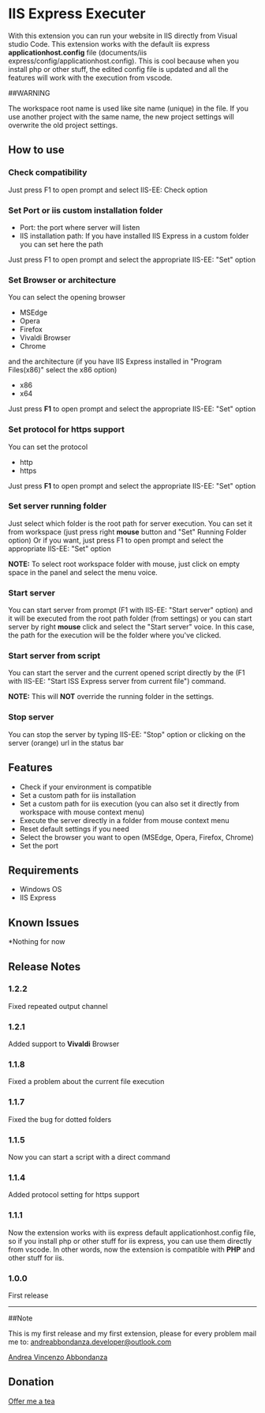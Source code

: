 # IIS Express Executer 

With this extension you can run your website in IIS directly from Visual studio Code.
This extension works with the default iis express __applicationhost.config__ file (documents/iis express/config/applicationhost.config).
This is cool because when you install php or other stuff, the edited config file is updated and all the features will work with the execution from vscode.

##WARNING

The workspace root name is used like site name (unique) in the file.
If you use another project with the same name, the new project settings will overwrite the old project settings.

## How to use

### Check compatibility
Just press F1 to open prompt and select IIS-EE: Check option

### Set Port or iis custom installation folder
- Port: the port where server will listen
- IIS installation path: If you have installed IIS Express in a custom folder you can set here the path

Just press F1 to open prompt and select the appropriate IIS-EE: "Set" option

### Set Browser or architecture
You can select the opening browser
- MSEdge
- Opera
- Firefox
- Vivaldi Browser
- Chrome

and the architecture (if you have IIS Express installed in "Program Files(x86)" select the x86 option)
- x86
- x64

Just press __F1__ to open prompt and select the appropriate IIS-EE: "Set" option

### Set protocol for https support
You can set the protocol
- http
- https

Just press __F1__ to open prompt and select the appropriate IIS-EE: "Set" option

### Set server running folder
Just select which folder is the root path for server execution.
You can set it from workspace (just press right __mouse__ button and "Set" Running Folder option)
Or if you want, just press F1 to open prompt and select the appropriate IIS-EE: "Set" option

__NOTE:__ To select root workspace folder with mouse, just click on empty space in the panel and select the menu voice.

### Start server
You can start server from prompt (F1 with IIS-EE: "Start server" option) and it will be executed from the root path folder (from settings)
or you can start server by right __mouse__ click and select the "Start server" voice.
In this case, the path for the execution will be the folder where you've clicked.


### Start server from script
You can start the server and the current opened script directly by the (F1 with IIS-EE: "Start ISS Express server from current file") command.

__NOTE:__ This will __NOT__ override the running folder in the settings.

### Stop server
You can stop the server by typing IIS-EE: "Stop" option or clicking on the server (orange) url in the status bar  

## Features

- Check if your environment is compatible
- Set a custom path for iis installation
- Set a custom path for iis execution (you can also set it directly from workspace with mouse context menu)
- Execute the server directly in a folder from mouse context menu
- Reset default settings if you need
- Select the browser you want to open (MSEdge, Opera, Firefox, Chrome)
- Set the port

## Requirements

- Windows OS
- IIS Express

## Known Issues

*Nothing for now

## Release Notes

### 1.2.2

Fixed repeated output channel 

### 1.2.1

Added support to __Vivaldi__ Browser

### 1.1.8

Fixed a problem about the current file execution

### 1.1.7

Fixed the bug for dotted folders

### 1.1.5

Now you can start a script with a direct command

### 1.1.4

Added protocol setting for https support

### 1.1.1

Now the extension works with iis express default applicationhost.config file, so if you install php or other stuff for iis express, you can use them directly from vscode.
In other words, now the extension is compatible with __PHP__ and other stuff for iis.

### 1.0.0

First release

-----------------------------------------------------------------------------------------------------------

##Note

This is my first release and my first extension, please for every problem mail me to: andreabbondanza.developer@outlook.com

[Andrea Vincenzo Abbondanza](http://www.andrewdev.eu)

## Donation
[Offer me a tea](https://payPal.me/andreabbondanza)
